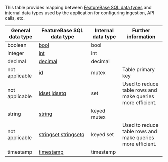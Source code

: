This table provides mapping between [FeatureBase SQL data types](/docs/sql-guide/data-types/data-types-home) and internal data types used by the application for configuring ingestion, API calls, etc.

| General data type | FeatureBase SQL data type | Internal data type | Further information |
|---|---|---|---|
| boolean | [bool](/docs/sql-guide/data-types/data-type-bool) | bool |  |
| integer | [int](/docs/sql-guide/data-types/data-type-int) | int |  |
| decimal | [decimal](/docs/sql-guide/data-types/data-type-decimal) | decimal |  |
| not applicable | [id](/docs/sql-guide/data-types/data-type-id) | mutex | Table primary key |
| not applicable | [idset](/docs/sql-guide/data-types/data-type-idset),[idsetq](/docs/sql-guide/data-types/data-type-idsetq) | set | Used to reduce table rows and make queries more efficient.  |
| string | [string](/docs/sql-guide/data-types/data-type-string) | keyed mutex |  |
| not applicable | [stringset](/docs/sql-guide/data-types/data-type-stringset),[stringsetq](/docs/sql-guide/data-types/data-type-stringsetq) | keyed set | Used to reduce table rows and make queries more efficient. |
| timestamp | [timestamp](/docs/sql-guide/data-types/data-type-timestamp) | timestamp |  |
